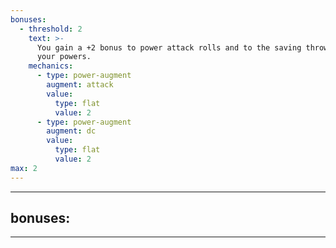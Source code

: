 ```yaml
---
bonuses:
  - threshold: 2
    text: >-
      You gain a +2 bonus to power attack rolls and to the saving throw DCs of
      your powers.
    mechanics:
      - type: power-augment
        augment: attack
        value:
          type: flat
          value: 2
      - type: power-augment
        augment: dc
        value:
          type: flat
          value: 2
max: 2
---
```

---
bonuses:
  -
---
